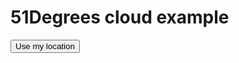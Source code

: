 <!DOCTYPE html>
<html>
    <body>
        <h1>51Degrees cloud example</h1>
        <button type="button" onclick="buttonClicked()">Use my location</button>
        <div id="htmlExampleOutput"></div>
    </body>
</html>
<script async src="https://cloud.51degrees.com/api/v4/AQTIHPLX-TmulbEC2kg.js"></script>
<script type="text/javascript">
    window.onload = function() {
        fod.complete(function (data) {
            // Fetch the properties from the JSON response and write to the page.
            addText("DeviceType: " + data.device["devicetype"]);
            addText("SetHeaderHardwareAccept-CH: " + data.device["setheaderhardwareaccept-ch"]);
            addText("SetHeaderBrowserAccept-CH: " + data.device["setheaderbrowseraccept-ch"]);
            addText("IsMobile: " + data.device["ismobile"]);
            addText("IsSmartPhone: " + data.device["issmartphone"]);
            addText("MaxNumberOfSIMCards: " + data.device["maxnumberofsimcards"]);
            addText("SupportedSIMCardTypes: " + data.device["supportedsimcardtypes"]);
            addText("SupportedBearers: " + data.device["supportedbearers"]);
            addText("Prompts: " + data.device["prompts"]);
            addText("PriceBand: " + data.device["priceband"]);
            addText("IsWebApp: " + data.device["iswebapp"]);
            addText("GeoLocation: " + data.device["geolocation"]);
            addText("JavascriptPreferredGeoLocApi: " + data.device["javascriptpreferredgeolocapi"]);
        });
    }

    buttonClicked = function() {
        fod.complete(function (data) {
            addText("Region (by lat/lon): " + data.location["region"]);
            addText("State (by lat/lon): " + data.location["state"]);
            addText("Country (by lat/lon): " + data.location["country"]);
            addText("CountryCode (by lat/lon): " + data.location["countrycode"]);
            addText("County (by lat/lon): " + data.location["county"]);
            addText("Town (by lat/lon): " + data.location["town"]);
        }, 'location');
    }

    addText = function(text) {
        document.getElementById("htmlExampleOutput").innerHTML+=text + "<br>";
    }
</script>
